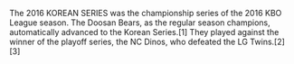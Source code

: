 The 2016 KOREAN SERIES was the championship series of the 2016 KBO League season. The Doosan Bears, as the regular season champions, automatically advanced to the Korean Series.[1] They played against the winner of the playoff series, the NC Dinos, who defeated the LG Twins.[2][3]
